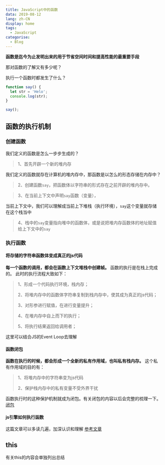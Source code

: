 ```yaml
---
title: JavaScript中的函数
data: 2019-08-12
lang: zh-CN
display: home
tags:
  - JavaScript
categorise:
  - Blog
---
```


**函数是迄今为止发明出来的用于节省空间时间和提高性能的最重要手段**

<!-- more -->

那对函数的了解又有多少呢？

执行一个函数时都发生了什么？
```js
function say() {
  let str = 'Helo';
  console.log(str);
}

say();
```

## 函数的执行机制
### 创建函数
我们定义的函数是怎么一步步生成的？
>1、首先开辟一个新的堆内存

我们定义的函数就存在计算机的堆内存中，那函数是以怎么的形态存储在内存中？
>2、创建函数<code>say</code>，把函数体以字符串的形式存在之前开辟的堆内存中。

>3、在当前上下文中声明```say```函数（变量），

当前上下文中，我们可以理解成当前上下堆栈（执行环境），```say```这个变量就存储在这个栈当中
>4、栈中的```say```变量指向堆中的函数体，或是说把堆内存函数体的地址赋值给上下文中的```say```

### 执行函数
#### 将存储的字符串函数体变成真正的js代码
**每一个函数的调用，都会在函数上下文堆栈中创建帧。**
函数的执行是在栈上完成的。
此时的执行流程大致如下：
>1、形成一个代码执行环境，栈内存；
>
>2、将堆内存中的函数体字符串复制到栈内存中，使其成为真正的js代码；
>
>3、对形参进行赋值，在进行变量提升；
>
>4、在堆内存中自上而下的执行；
>
>5、将执行结果返回给调用者；
>

这里可以结合JS的Event Loop去理解

#### 函数闭包
**函数在执行的时候，都会形成一个全新的私有作用域，也叫私有栈内存。**
这个私有作用域的目的有：
>1、将堆内存中的字符串变为js代码
>
>2、保护栈内存中的私有变量不受外界干扰

函数执行时的这种保护机制就成为闭包。有关闭包的内容以后会完整的梳理一下。[闭包](/blank)
#### js引擎如何执行函数
这篇文章可以多读几遍，加深认识和理解
[参考文章](http://www.cnblogs.com/onepixel/p/5090799.html)

## this
有关this的内容会单独列出总结
